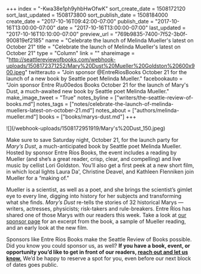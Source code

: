 +++
index = "-Kwa38e1ph9yhbHwOfwK"
sort_create_date = 1508172120
sort_last_updated = 1508173800
sort_publish_date = 1508184000
create_date = "2017-10-16T09:42:00-07:00"
publish_date = "2017-10-16T13:00:00-07:00"
date = "2017-10-16T13:00:00-07:00"
last_updated = "2017-10-16T10:10:00-07:00"
preview_url = "769b9835-7400-7f52-3b0f-900819ef2185"
name = "Celebrate the launch of Melinda Mueller's latest on October 21"
title = "Celebrate the launch of Melinda Mueller's latest on October 21"
type = "Column"
link = ""
shareimage = "http://seattlereviewofbooks.com/webhook-uploads/1508172371252/Mary%20Dust%20Mueller%20Goldston%20600x900.jpeg"
twitterauto = "Join sponsor @EntreRiosBooks October 21 for the launch of a new book by Seattle poet Melinda Mueller."
facebookauto = "Join sponsor Entre R\u00edos Books October 21 for the launch of Mary's Dust,  a much-awaited new book by Seattle poet Melinda Mueller."
make_image_tweet = "True"
notes_byline = ["writers/the-seattle-review-of-books.md"]
notes_tags = ["notes/celebrate-the-launch-of-melinda-muellers-latest-on-october-21.md"]
notes_about = ["authors/melinda-mueller.md"]
books = ["books/marys-dust.md"]
+++
<p class="image-left">![](/webhook-uploads/1508172951919/Mary's%20Dust_150.jpeg)</p>

<p class="noindent">Make sure to save Saturday night, October 21, for the launch party for <em>Mary&#8217;s Dust</em>, a much-anticipated book by Seattle poet Melinda Mueller. Hosted by sponsor Entre Ríos Books, the event includes a reading by Mueller (and she&#8217;s a great reader, crisp, clear, and compelling) and live music by cellist Lori Goldston. You&#8217;ll also get a first peek at a new short film, in which local lights Laura Da', Christine Deavel, and Kathleen Flenniken join Mueller for a &#8220;making of.&#8221;</p>

<p>Mueller is a scientist, as well as a poet, and she brings the scientist&#8217;s gimlet eye to every line, digging into history for her subjects and transforming what she finds. <em>Mary&#8217;s Dust</em> re-tells the stories of 32 historical Marys — writers, actresses, physicists; risk-takers and rule-breakers. Entre Ríos has shared one of those Marys with our readers this week. Take a look at <a href="http://www.seattlereviewofbooks.com/sponsorships">our sponsor page</a> for an excerpt from the book, a sample of Mueller reading, and an early look at the new film.</p>

<p>Sponsors like Entre Ríos Books make the Seattle Review of Books possible. Did you know you could sponsor us, as well? <strong>If you have a book, event, or opportunity you’d like to get in front of our readers, <a href="http://www.seattlereviewofbooks.com/about/">reach out and let us know.</a></strong> We’d be happy to reserve a spot for you, even before our next block of dates goes public.</p>